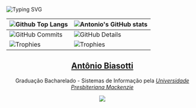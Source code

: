 ![Typing SVG](https://readme-typing-svg.demolab.com?font=Serif&size=26&pause=1500&weight=600&duration=3500&color=FFFFFF&background=FFFFFF00&center=true&vcenter=true&width=1000&height=60&lines=✌️+Hi+there.+My+name+is+Antonio+and+I'm+a+FullStack+Dev+👨🏻‍💻)

| ![Github Top Langs](https://github-readme-stats.vercel.app/api/top-langs/?username=antoniobiasotti&layout=compact&theme=radical&&hide=jupyter%20notebook,php,makefile,c%2B%2B,cmake,hack,shell,html,css&langs_count=6&hide_border=True&line_height=20&PAT_1) | ![Antonio's GitHub stats](https://github-readme-stats.vercel.app/api?username=antoniobiasotti&include=private&theme=radical&show_icons=true&hide_border=True&line_height=20&PAT_1) |
| ----------- | ----------- |
| ![GitHub Commits](https://github-readme-streak-stats.herokuapp.com/?user=antoniobiasotti&theme=radical&ring=e73737&currStreakNum=ffffff&hide_border=true) | ![GitHub Details](http://github-profile-summary-cards.vercel.app/api/cards/profile-details?username=antoniobiasotti&theme=radical) |
| ![Trophies](https://github-profile-trophy.vercel.app/?username=antoniobiasotti&row=1&column=6&theme=radical&margin-w=15&margin-h=15) | ![Trophies](https://github-profile-trophy.vercel.app/?username=antoniobiasotti&row=1&column=6&theme=radical&margin-w=15&margin-h=15) |

<div>
  <h2 align="center"><a href="https://www.linkedin.com/in/antonio-biasotti">Antônio Biasotti</a></h2>
  <p align="center">Graduação Bacharelado - Sistemas de Informação pela <a href="https://www.mackenzie.br/graduacao/sao-paulo-higienopolis/sistemas-de-informacao"><i>Universidade Presbiteriana Mackenzie</i></a>
  </p>
</div>

<p align="center">
  <a href="https://skillicons.dev">
    <img src="https://skillicons.dev/icons?i=js,ts,tailwind,vite,react,nodejs,express,py,linux" />
  </a>
</p>
